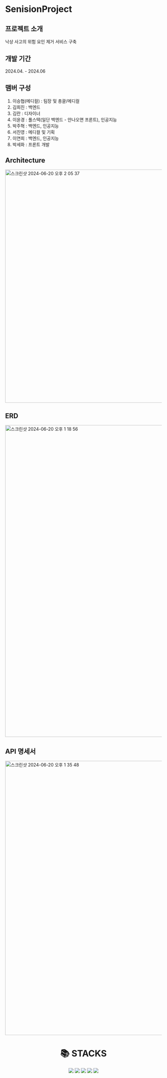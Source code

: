 # SenisionProject

## 프로젝트 소개
낙상 사고의 위험 요인 제거 서비스 구축

## 개발 기간
2024.04. - 2024.06

## 맴버 구성
1. 이승협(메디컬) : 팀장 및 총괄/메디컬
2. 김희진 : 백엔드
3. 김란 : 디자이너
4. 이윤경 : 풀스택(일단 백엔드 - 안나오면 프론트), 인공지능
5. 박주혁 : 백엔드, 인공지능
6. 서진영 : 메디컬 및 기획
7. 이연희 : 백엔드, 인공지능
8. 박세화 : 프론트 개발

## Architecture
<img width="750" alt="스크린샷 2024-06-20 오후 2 05 37" src="https://github.com/Park-JuH/SenisionProject/assets/83206160/89a22373-06c7-40bb-add2-abafe26ceba3">

## ERD
<img width="1003" alt="스크린샷 2024-06-20 오후 1 18 56" src="https://github.com/Park-JuH/SenisionProject/assets/83206160/d64f1693-b491-4ac3-ad6d-17401a881ff1">

## API 명세서
<img width="882" alt="스크린샷 2024-06-20 오후 1 35 48" src="https://github.com/Park-JuH/SenisionProject/assets/83206160/2aedf7ca-866f-44e4-b7f8-778c8697f35c">

<div align=center><h1>📚 STACKS</h1></div>
<div align=center> 
  <img src="https://img.shields.io/badge/amazonec2-#FF9900?style=for-the-badge&logo=amazonec2&logoColor=#FF9900">
  <img src="https://img.shields.io/badge/spring-#6DB33F?style=for-the-badge&logo=spring&logoColor=#6DB33F">
  <img src="https://img.shields.io/badge/springboot-#6DB33F?style=for-the-badge&logo=springboot&logoColor=#6DB33F">
  <img src="https://img.shields.io/badge/fastapi-#009688?style=for-the-badge&logo=fastapi&logoColor=#009688">
  <img src="https://img.shields.io/badge/reactnative-#61DAFB?style=for-the-badge&logo=react&logoColor=#61DAFB">
</div>
